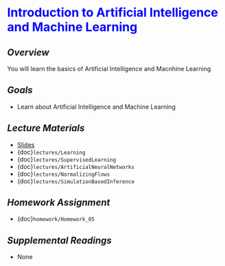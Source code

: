 # <span style="color: blue;"><b>Introduction to Artificial Intelligence and Machine Learning</b></span>

## *Overview*
You will learn the basics of Artificial Intelligence and Macnhine Learning

## *Goals*
* Learn about Artificial Intelligence and Machine Learning

## *Lecture Materials*
* [Slides](https://docs.google.com/presentation/d/1by3-6jDEorKi7_WEr6PTMfEBE8f4xrS94fNdtSuATVg/edit?usp=sharing)
* {doc}`lectures/Learning`
* {doc}`lectures/SupervisedLearning`
* {doc}`lectures/ArtificialNeuralNetworks`
* {doc}`lectures/NormalizingFlows`
* {doc}`lectures/SimulationBasedInference`

## *Homework Assignment*
* {doc}`homework/Homework_05`

## *Supplemental Readings*
* None
